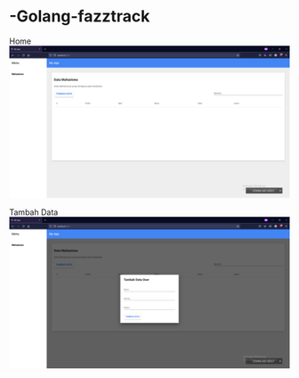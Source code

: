 # -Golang-fazztrack
Home
![alt text](https://github.com/Timothy274/-Golang-fazztrack/blob/main/hasil2.png)

Tambah Data
![alt text](https://github.com/Timothy274/-Golang-fazztrack/blob/main/hasil1.png)
